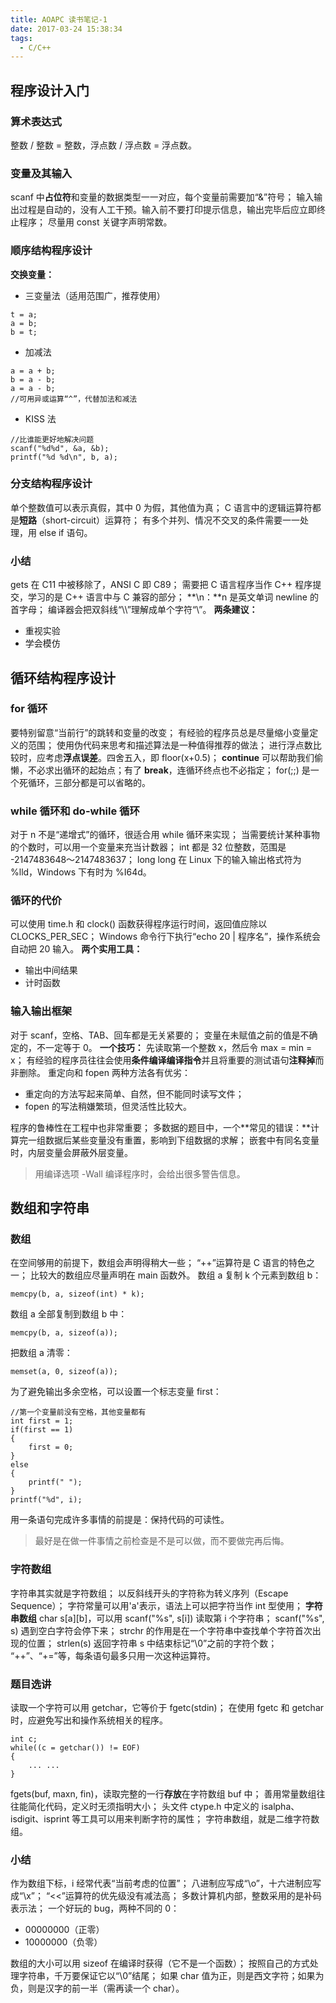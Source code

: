 ```yaml
---
title: AOAPC 读书笔记-1
date: 2017-03-24 15:38:34
tags:
  - C/C++
---
```

## 程序设计入门
### 算术表达式
整数 / 整数 = 整数，浮点数 / 浮点数 = 浮点数。
### 变量及其输入
scanf 中**占位符**和变量的数据类型一一对应，每个变量前需要加“&”符号；
输入输出过程是自动的，没有人工干预。输入前不要打印提示信息，输出完毕后应立即终止程序；
尽量用 const 关键字声明常数。
### 顺序结构程序设计
**交换变量：**
* 三变量法（适用范围广，推荐使用）
<!--more-->
```
t = a;
a = b;
b = t;
```
* 加减法
```
a = a + b;
b = a - b;
a = a - b;
//可用异或运算“^”，代替加法和减法
```
* KISS 法
```
//比谁能更好地解决问题
scanf("%d%d", &a, &b);
printf("%d %d\n", b, a);
```
### 分支结构程序设计
单个整数值可以表示真假，其中 0 为假，其他值为真；
C 语言中的逻辑运算符都是**短路**（short-circuit）运算符；
有多个并列、情况不交叉的条件需要一一处理，用 else if 语句。
### 小结
gets 在 C11 中被移除了，ANSI C 即 C89；
需要把 C 语言程序当作 C++ 程序提交，学习的是 C++ 语言中与 C 兼容的部分；
**\n：**n 是英文单词 newline 的首字母；
编译器会把双斜线“\\\\”理解成单个字符“\”。
**两条建议：**
* 重视实验
* 学会模仿

## 循环结构程序设计
### for 循环
要特别留意“当前行”的跳转和变量的改变；
有经验的程序员总是尽量缩小变量定义的范围；
使用伪代码来思考和描述算法是一种值得推荐的做法；
进行浮点数比较时，应考虑**浮点误差**。四舍五入，即 floor(x+0.5)；
**continue** 可以帮助我们偷懒，不必求出循环的起始点；有了 **break**，连循环终点也不必指定；
for(;;) 是一个死循环，三部分都是可以省略的。
### while 循环和 do-while 循环
对于 n 不是“递增式”的循环，很适合用 while 循环来实现；
当需要统计某种事物的个数时，可以用一个变量来充当计数器；
int 都是 32 位整数，范围是 -2147483648～2147483637；
long long 在 Linux 下的输入输出格式符为 %lld，Windows 下有时为 %I64d。
### 循环的代价
可以使用 time.h 和 clock() 函数获得程序运行时间，返回值应除以 CLOCKS\_PER\_SEC；
Windows 命令行下执行“echo 20 | 程序名”，操作系统会自动把 20 输入。
**两个实用工具：**
* 输出中间结果
* 计时函数

### 输入输出框架
对于 scanf，空格、TAB、回车都是无关紧要的；
变量在未赋值之前的值是不确定的，不一定等于 0。
**一个技巧：**
先读取第一个整数 x，然后令 max = min = x；
有经验的程序员往往会使用**条件编译编译指令**并且将重要的测试语句**注释掉**而非删除。
重定向和 fopen 两种方法各有优劣：
* 重定向的方法写起来简单、自然，但不能同时读写文件；
* fopen 的写法稍嫌繁琐，但灵活性比较大。

程序的鲁棒性在工程中也非常重要；
多数据的题目中，一个**常见的错误：**计算完一组数据后某些变量没有重置，影响到下组数据的求解；
嵌套中有同名变量时，内层变量会屏蔽外层变量。
> 用编译选项 -Wall 编译程序时，会给出很多警告信息。

## 数组和字符串
### 数组
在空间够用的前提下，数组会声明得稍大一些；
“++”运算符是 C 语言的特色之一；
比较大的数组应尽量声明在 main 函数外。
数组 a 复制 k 个元素到数组 b：
```
memcpy(b, a, sizeof(int) * k);
```
数组 a 全部复制到数组 b 中：
```
memcpy(b, a, sizeof(a));
```
把数组 a 清零：
```
memset(a, 0, sizeof(a));
```
为了避免输出多余空格，可以设置一个标志变量 first：
```
//第一个变量前没有空格，其他变量都有
int first = 1;
if(first == 1)
{
    first = 0;
}
else
{
    printf(" ");
}
printf("%d", i);
```
用一条语句完成许多事情的前提是：保持代码的可读性。
> 最好是在做一件事情之前检查是不是可以做，而不要做完再后悔。

### 字符数组
字符串其实就是字符数组；
以反斜线开头的字符称为转义序列（Escape Sequence）；
字符常量可以用'a'表示，语法上可以把字符当作 int 型使用；
**字符串数组** char s[a][b]，可以用 scanf("%s", s[i]) 读取第 i 个字符串；
scanf("%s", s) 遇到空白字符会停下来；
strchr 的作用是在一个字符串中查找单个字符首次出现的位置；
strlen(s) 返回字符串 s 中结束标记“\0”之前的字符个数；
“++”、“+=”等，每条语句最多只用一次这种运算符。
### 题目选讲
读取一个字符可以用 getchar，它等价于 fgetc(stdin)；
在使用 fgetc 和 getchar 时，应避免写出和操作系统相关的程序。
```
int c;
while((c = getchar()) != EOF)
{
    ... ...
}
```
fgets(buf, maxn, fin)，读取完整的一行**存放**在字符数组 buf 中；
善用常量数组往往能简化代码，定义时无须指明大小；
头文件 ctype.h 中定义的 isalpha、isdigit、isprint 等工具可以用来判断字符的属性；
字符串数组，就是二维字符数组。
### 小结
作为数组下标，i 经常代表“当前考虑的位置”；
八进制应写成“\o”，十六进制应写成“\x”；
“<<”运算符的优先级没有减法高；
多数计算机内部，整数采用的是补码表示法；
一个好玩的 bug，两种不同的 0：
* 00000000（正零）
* 10000000（负零）

数组的大小可以用 sizeof 在编译时获得（它不是一个函数）；
按照自己的方式处理字符串，千万要保证它以“\0”结尾；
如果 char 值为正，则是西文字符；如果为负，则是汉字的前一半（需再读一个 char）。
